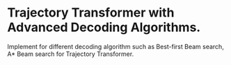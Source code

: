 # Trajectory Transformer with Advanced Decoding Algorithms.

Implement for different decoding algorithm such as Best-first Beam search, A* Beam search for Trajectory Transformer.



